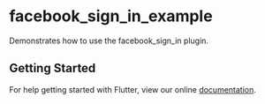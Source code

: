 # facebook_sign_in_example

Demonstrates how to use the facebook_sign_in plugin.

## Getting Started

For help getting started with Flutter, view our online
[documentation](http://flutter.io/).
